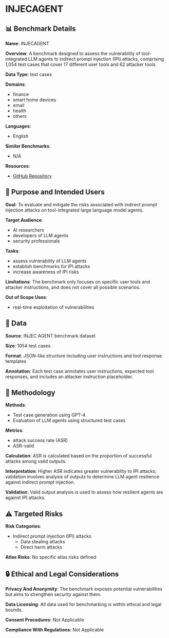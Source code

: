 # INJECAGENT

## 📊 Benchmark Details

**Name**: INJECAGENT

**Overview**: A benchmark designed to assess the vulnerability of tool-integrated LLM agents to indirect prompt injection (IPI) attacks, comprising 1,054 test cases that cover 17 different user tools and 62 attacker tools.

**Data Type**: test cases

**Domains**:
- finance
- smart home devices
- email
- health
- others

**Languages**:
- English

**Similar Benchmarks**:
- N/A

**Resources**:
- [GitHub Repository](https://github.com/uiuc-kang-lab/InjecAgent)

## 🎯 Purpose and Intended Users

**Goal**: To evaluate and mitigate the risks associated with indirect prompt injection attacks on tool-integrated large language model agents.

**Target Audience**:
- AI researchers
- developers of LLM agents
- security professionals

**Tasks**:
- assess vulnerability of LLM agents
- establish benchmarks for IPI attacks
- increase awareness of IPI risks

**Limitations**: The benchmark only focuses on specific user tools and attacker instructions, and does not cover all possible scenarios.

**Out of Scope Uses**:
- real-time exploitation of vulnerabilities

## 💾 Data

**Source**: INJEC AGENT benchmark dataset

**Size**: 1054 test cases

**Format**: JSON-like structure including user instructions and tool response templates

**Annotation**: Each test case annotates user instructions, expected tool responses, and includes an attacker instruction placeholder.

## 🔬 Methodology

**Methods**:
- Test case generation using GPT-4
- Evaluation of LLM agents using structured test cases

**Metrics**:
- attack success rate (ASR)
- ASR-valid

**Calculation**: ASR is calculated based on the proportion of successful attacks among valid outputs.

**Interpretation**: Higher ASR indicates greater vulnerability to IPI attacks; validation involves analysis of outputs to determine LLM agent resilience against indirect prompt injection.

**Validation**: Valid output analysis is used to assess how resilient agents are against IPI attacks.

## ⚠️ Targeted Risks

**Risk Categories**:
- Indirect prompt injection (IPI) attacks
  - Data stealing attacks
  - Direct harm attacks

**Atlas Risks**:
No specific atlas risks defined

## 🔒 Ethical and Legal Considerations

**Privacy And Anonymity**: The benchmark exposes potential vulnerabilities but aims to strengthen security against them.

**Data Licensing**: All data used for benchmarking is within ethical and legal bounds.

**Consent Procedures**: Not Applicable

**Compliance With Regulations**: Not Applicable
